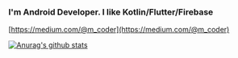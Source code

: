 ### I'm Android Developer. I like Kotlin/Flutter/Firebase
[https://medium.com/@m_coder](https://medium.com/@m_coder)

[![Anurag's github stats](https://github-readme-stats.vercel.app/api?username=nanaten)](https://github.com/anuraghazra/github-readme-stats)

<!--
**nanaten/nanaten** is a ✨ _special_ ✨ repository because its `README.md` (this file) appears on your GitHub profile.

Here are some ideas to get you started:

- 🔭 I’m currently working on ...
- 🌱 I’m currently learning ...
- 👯 I’m looking to collaborate on ...
- 🤔 I’m looking for help with ...
- 💬 Ask me about ...
- 📫 How to reach me: ...
- 😄 Pronouns: ...
- ⚡ Fun fact: ...
-->
